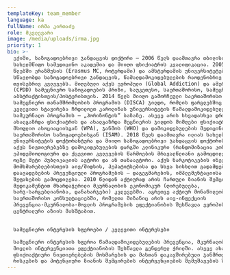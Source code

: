 ```yaml
---
templateKey: team_member
language: ka
fullName: ირმა კირთაძე
role: მკვლევარი
image: /media/uploads/irma.jpg
priority: 1
bio: >-
  ექიმი, საზოგადოებრივი ჯანდაცვის დოქტორი – 2006 წელს დაამთავრა თბილისის
  სახელმწიფო სამედიცინო აკადემია და მიიღო ფსიქიატრის კვალიფიკაცია. 2005-2008
  წლებში ერაზმუსის (Erasmus MC, როტერდამი) და ამსტერდამის უნივერსიტეტებში
  სწავლობდა საზოგადოებრივი ჯანდაცვის, წამალდამოკიდებულების რაოდენობრივ და
  თვისებრივ კვლევებს. მიღებული აქვს ევროპული (Global Addiction) და ამერიკული
  (CPDD) სამეცნიერო საზოგადოების პრიზი, საუკეთესო, საერთაშორისო, სამეცნიერო
  აბსტრაქტისთვის/პოსტერისთვის. 2014 წელს მიიღო გამორჩეული საერთაშორისო
  სამეცნიერო თანამშრომლობის პროგრამის (DISCA) ჯილდო, რომლის ფარგლებშიც გაიარა
  კვლევითი სტაჟირება ჩრდილოეთ კაროლინას უნივერსიტეტის წამალდამოკიდებულების
  სამკურნალო პროგრამის – „ჰორიზონტის“ ბაზაზე. ასევე არის სხვადასხვა დროს
  ახალგაზრდა ფსიქიატრის და ახალგაზრდა მეცნიერის ჯილდოს მიმღები ფსიქიატრთა
  მსოფლიო ასოციაციისგან (WPA), ჯანმოს (WHO) და დამოკიდებულების მედიცინის
  საერთაშორისო საზოგადოებისგან (ISAM). 2018 წელს დაამთავრა ილიას სახელმწიფო
  უნივერსიტეტის დოქტორანტურა და მიიღო საზოგადოებრივი ჯანდაცვის დოქტორის ხარისხი.
  აქვს ნივთიერებებზე დამოკიდებულების დარგში კლინიკური (რანდომიზაცია კონტროლით),
  ეპიდემიოლოგიური და ქცევითი კვლევების წარმოების მრავალწლიანი გამოცდილება. არის
  ოცზე მეტი პუბლიკაციის ავტორი და ან თანაავტორი. აქვს ნარკოტიკების ინექციური
  მომხმარებლებისთვის აივ/შიდსის, ჰეპატიტსებისა და სხვა სისხლით გადამდები
  დაავადებების პრევენციული პროგრამების – დაგეგმარების, იმპლემენტაციისა და
  შეფასების გამოცდილება. 2010 წლიდან აქტიურად არის ჩართული ზიანის შემცირებისა და
  მედიკამენტით მხარდაჭერილი მკურნალობის ეკონომიკურ (ღირებულება,
  ხარჯ-სარგებლიანობა, დანახარჯები) კვლევებში. აგრეთვე აქტიურ მონაწილეობას იღებს 
  საერთაშორისო კონსულტაციებში, რომელთა მიზანიც არის აივ-ინფექციის
  პრევენცია-მკურნალობა-მოვლის პროგრამების ეფექტიანობის შესწავლა ევროპისა და
  ცენტრალური აზიის მასშტაბით.


  სამეცნიერო ინტერესის სფეროები / კვლევითი ინტერესები

  სამეცნიერო ინტერესის სფეროა წამალდამოკიდებულების პრევენცია, მკურნალობისა და
  მოვლის ინტერვენციათა ეფექტიანობის შესწავლა გენდერულ ჭრილში. ასევე ახალი
  ფსიქოაქტიური ნივთიერებების მოხმარების და მასთან დაკავშირებული ჯანმრთელობის
  რისკების და პოტენციური ზიანის შემცირების ინტერვენციების შემუშავების შესწავლა.
---
```


